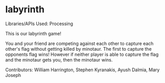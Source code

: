 # labyrinth

Libraries/APIs Used: Processing 

This is our labyrinth game!

You and your friend are competing against each other to capture each other's flag without getting killed by minotaur. 
The first to capture the opponents flag wins! However if neither player is able to capture the flag and the minotaur
gets you, then the minotaur wins.

Contributors: William Harrington, Stephen Kyranakis, Ayush Dalmia, Mary Joseph  
